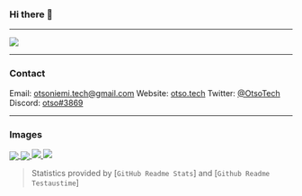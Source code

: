 ### Hi there 👋
___

<img src="https://komarev.com/ghpvc/?username=otsoniemi&color=ff69b4"/>

___

### Contact

Email: [otsoniemi.tech@gmail.com](mailto:otsoniemi.tech@gmail.com)
Website: [otso.tech](https://otso.tech/)
Twitter: [@OtsoTech](https://twitter.com/otsotech)
Discord: [otso#3869]()
___
 
### Images

<a href="https://github.com/anuraghazra/github-readme-stats">
  <img align="center" src="https://github-readme-stats.vercel.app/api/?username=otsoniemi&show_icons=true&custom_title=Github%20Stats&count_private=true&hide=issues,contributed&bg_color=1e1e2e&text_color=cdd6f4&icon_color=cba6f7&title_color=94e2d5" />  
</a>
<a href="https://github.com/anuraghazra/github-readme-stats">
  <img align="center" src="https://github-readme-stats.vercel.app/api/top-langs/?username=otsoniemi&layout=compact&show_icons=true&custom_title=Top%20Languages&count_private=true&langs_count=4&bg_color=1e1e2e&text_color=cdd6f4&icon_color=cba6f7&title_color=94e2d5" />  
</a>
<a href="https://github.com/anuraghazra/github-readme-stats">
  <img src="https://github-readme-stats.vercel.app/api/wakatime?username=otsoniemi&layout=compact&range=last_7_days&langs_count=10&bg_color=1e1e2e&text_color=cdd6f4&icon_color=cba6f7&title_color=94e2d5" />
</a>
<a href="https://github.com/Testaustime/github-readme-testaustime">
  <img src="https://github-readme-testaustime.vercel.app/api/testaustime?username=Otso&layout=compact&range=7&langs_count=10&bg_color=1e1e2e&text_color=cdd6f4&icon_color=cba6f7&title_color=94e2d5" />
</a>

> Statistics provided by [`GitHub Readme Stats`] and [`Github Readme Testaustime`]
